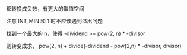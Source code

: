 都转换成负数，有更大的取值空间

注意 INT_MIN 和 1 时不应该遇到溢出问题

找到一个最大的 n，使得 -dividend >= pow(2, n) * -divisor

则转变成求， pow(2, n) + divide(-dividend - pow(2,n) * -divisor, divisor)
